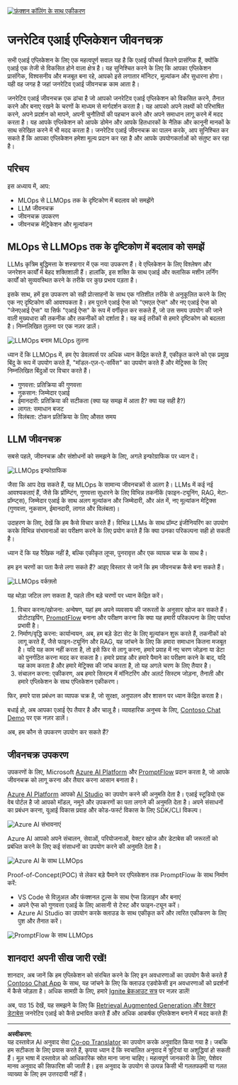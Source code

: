 <!--
CO_OP_TRANSLATOR_METADATA:
{
  "original_hash": "b9d32511b27373a1b21b5789d4fda057",
  "translation_date": "2025-10-18T00:16:40+00:00",
  "source_file": "14-the-generative-ai-application-lifecycle/README.md",
  "language_code": "hi"
}
-->
[![फ़ंक्शन कॉलिंग के साथ एकीकरण](../../../translated_images/14-lesson-banner.066d74a31727ac121eeac06376a068a397d8e335281e63ce94130d11f516e46b.hi.png)](https://youtu.be/ewtQY_RJrzs?si=dyJ2bjiljH7UUHCh)

# जनरेटिव एआई एप्लिकेशन जीवनचक्र

सभी एआई एप्लिकेशन के लिए एक महत्वपूर्ण सवाल यह है कि एआई फीचर्स कितने प्रासंगिक हैं, क्योंकि एआई एक तेजी से विकसित होने वाला क्षेत्र है। यह सुनिश्चित करने के लिए कि आपका एप्लिकेशन प्रासंगिक, विश्वसनीय और मजबूत बना रहे, आपको इसे लगातार मॉनिटर, मूल्यांकन और सुधारना होगा। यही वह जगह है जहां जनरेटिव एआई जीवनचक्र काम आता है।

जनरेटिव एआई जीवनचक्र एक ढांचा है जो आपको जनरेटिव एआई एप्लिकेशन को विकसित करने, तैनात करने और बनाए रखने के चरणों के माध्यम से मार्गदर्शन करता है। यह आपको अपने लक्ष्यों को परिभाषित करने, अपने प्रदर्शन को मापने, अपनी चुनौतियों की पहचान करने और अपने समाधान लागू करने में मदद करता है। यह आपके एप्लिकेशन को आपके डोमेन और आपके हितधारकों के नैतिक और कानूनी मानकों के साथ संरेखित करने में भी मदद करता है। जनरेटिव एआई जीवनचक्र का पालन करके, आप सुनिश्चित कर सकते हैं कि आपका एप्लिकेशन हमेशा मूल्य प्रदान कर रहा है और आपके उपयोगकर्ताओं को संतुष्ट कर रहा है।

## परिचय

इस अध्याय में, आप:

- MLOps से LLMOps तक के दृष्टिकोण में बदलाव को समझेंगे
- LLM जीवनचक्र
- जीवनचक्र उपकरण
- जीवनचक्र मेट्रिकेशन और मूल्यांकन

## MLOps से LLMOps तक के दृष्टिकोण में बदलाव को समझें

LLMs कृत्रिम बुद्धिमत्ता के शस्त्रागार में एक नया उपकरण हैं। वे एप्लिकेशन के लिए विश्लेषण और जनरेशन कार्यों में बेहद शक्तिशाली हैं। हालांकि, इस शक्ति के साथ एआई और क्लासिक मशीन लर्निंग कार्यों को सुव्यवस्थित करने के तरीके पर कुछ प्रभाव पड़ता है।

इसके साथ, हमें इस उपकरण को सही प्रोत्साहनों के साथ एक गतिशील तरीके से अनुकूलित करने के लिए एक नए दृष्टिकोण की आवश्यकता है। हम पुराने एआई ऐप्स को "एमएल ऐप्स" और नए एआई ऐप्स को "जेनएआई ऐप्स" या सिर्फ "एआई ऐप्स" के रूप में वर्गीकृत कर सकते हैं, जो उस समय उपयोग की जाने वाली मुख्यधारा की तकनीक और तकनीकों को दर्शाता है। यह कई तरीकों से हमारे दृष्टिकोण को बदलता है। निम्नलिखित तुलना पर एक नज़र डालें।

![LLMOps बनाम MLOps तुलना](../../../translated_images/01-llmops-shift.29bc933cb3bb0080a562e1655c0c719b71a72c3be6252d5c564b7f598987e602.hi.png)

ध्यान दें कि LLMOps में, हम ऐप डेवलपर्स पर अधिक ध्यान केंद्रित करते हैं, एकीकृत करने को एक प्रमुख बिंदु के रूप में उपयोग करते हैं, "मॉडल-एज़-ए-सर्विस" का उपयोग करते हैं और मेट्रिक्स के लिए निम्नलिखित बिंदुओं पर विचार करते हैं।

- गुणवत्ता: प्रतिक्रिया की गुणवत्ता
- नुकसान: जिम्मेदार एआई
- ईमानदारी: प्रतिक्रिया की सटीकता (क्या यह समझ में आता है? क्या यह सही है?)
- लागत: समाधान बजट
- विलंबता: टोकन प्रतिक्रिया के लिए औसत समय

## LLM जीवनचक्र

सबसे पहले, जीवनचक्र और संशोधनों को समझने के लिए, अगले इन्फोग्राफिक पर ध्यान दें।

![LLMOps इन्फोग्राफिक](../../../translated_images/02-llmops.70a942ead05a7645db740f68727d90160cb438ab71f0fb20548bc7fe5cad83ff.hi.png)

जैसा कि आप देख सकते हैं, यह MLOps के सामान्य जीवनचक्रों से अलग है। LLMs में कई नई आवश्यकताएं हैं, जैसे कि प्रॉम्प्टिंग, गुणवत्ता सुधारने के लिए विभिन्न तकनीकें (फाइन-ट्यूनिंग, RAG, मेटा-प्रॉम्प्ट्स), जिम्मेदार एआई के साथ अलग मूल्यांकन और जिम्मेदारी, और अंत में, नए मूल्यांकन मेट्रिक्स (गुणवत्ता, नुकसान, ईमानदारी, लागत और विलंबता)।

उदाहरण के लिए, देखें कि हम कैसे विचार करते हैं। विभिन्न LLMs के साथ प्रॉम्प्ट इंजीनियरिंग का उपयोग करके विभिन्न संभावनाओं का परीक्षण करने के लिए प्रयोग करते हैं कि क्या उनका परिकल्पना सही हो सकती है।

ध्यान दें कि यह रैखिक नहीं है, बल्कि एकीकृत लूप्स, पुनरावृत्त और एक व्यापक चक्र के साथ है।

हम इन चरणों का पता कैसे लगा सकते हैं? आइए विस्तार से जानें कि हम जीवनचक्र कैसे बना सकते हैं।

![LLMOps वर्कफ़्लो](../../../translated_images/03-llm-stage-flows.3a1e1c401235a6cfa886ed6ba04aa52a096a545e1bc44fa54d7d5983a7201892.hi.png)

यह थोड़ा जटिल लग सकता है, पहले तीन बड़े चरणों पर ध्यान केंद्रित करें।

1. विचार करना/खोजना: अन्वेषण, यहां हम अपने व्यवसाय की जरूरतों के अनुसार खोज कर सकते हैं। प्रोटोटाइपिंग, [PromptFlow](https://microsoft.github.io/promptflow/index.html?WT.mc_id=academic-105485-koreyst) बनाना और परीक्षण करना कि क्या यह हमारी परिकल्पना के लिए पर्याप्त प्रभावी है।
1. निर्माण/वृद्धि करना: कार्यान्वयन, अब, हम बड़े डेटा सेट के लिए मूल्यांकन शुरू करते हैं, तकनीकों को लागू करते हैं, जैसे फाइन-ट्यूनिंग और RAG, यह जांचने के लिए कि हमारा समाधान कितना मजबूत है। यदि यह काम नहीं करता है, तो इसे फिर से लागू करना, हमारे प्रवाह में नए चरण जोड़ना या डेटा को पुनर्गठित करना मदद कर सकता है। हमारे प्रवाह और हमारे पैमाने का परीक्षण करने के बाद, यदि यह काम करता है और हमारे मेट्रिक्स की जांच करता है, तो यह अगले चरण के लिए तैयार है।
1. संचालन करना: एकीकरण, अब हमारे सिस्टम में मॉनिटरिंग और अलर्ट सिस्टम जोड़ना, तैनाती और हमारे एप्लिकेशन के साथ एप्लिकेशन एकीकरण।

फिर, हमारे पास प्रबंधन का व्यापक चक्र है, जो सुरक्षा, अनुपालन और शासन पर ध्यान केंद्रित करता है।

बधाई हो, अब आपका एआई ऐप तैयार है और चालू है। व्यावहारिक अनुभव के लिए, [Contoso Chat Demo](https://nitya.github.io/contoso-chat/?WT.mc_id=academic-105485-koreys) पर एक नज़र डालें।

अब, हम कौन से उपकरण उपयोग कर सकते हैं?

## जीवनचक्र उपकरण

उपकरणों के लिए, Microsoft [Azure AI Platform](https://azure.microsoft.com/solutions/ai/?WT.mc_id=academic-105485-koreys) और [PromptFlow](https://microsoft.github.io/promptflow/index.html?WT.mc_id=academic-105485-koreyst) प्रदान करता है, जो आपके जीवनचक्र को लागू करना और तैयार करना आसान बनाता है।

[Azure AI Platform](https://azure.microsoft.com/solutions/ai/?WT.mc_id=academic-105485-koreys) आपको [AI Studio](https://ai.azure.com/?WT.mc_id=academic-105485-koreys) का उपयोग करने की अनुमति देता है। एआई स्टूडियो एक वेब पोर्टल है जो आपको मॉडल, नमूने और उपकरणों का पता लगाने की अनुमति देता है। अपने संसाधनों का प्रबंधन करना, यूआई विकास प्रवाह और कोड-फर्स्ट विकास के लिए SDK/CLI विकल्प।

![Azure AI संभावनाएं](../../../translated_images/04-azure-ai-platform.80203baf03a12fa8b166e194928f057074843d1955177baf0f5b53d50d7b6153.hi.png)

Azure AI आपको अपने संचालन, सेवाओं, परियोजनाओं, वेक्टर खोज और डेटाबेस की जरूरतों को प्रबंधित करने के लिए कई संसाधनों का उपयोग करने की अनुमति देता है।

![Azure AI के साथ LLMOps](../../../translated_images/05-llm-azure-ai-prompt.a5ce85cdbb494bdf95420668e3464aae70d8b22275a744254e941dd5e73ae0d2.hi.png)

Proof-of-Concept(POC) से लेकर बड़े पैमाने पर एप्लिकेशन तक PromptFlow के साथ निर्माण करें:

- VS Code से विज़ुअल और फंक्शनल टूल्स के साथ ऐप्स डिज़ाइन और बनाएं
- अपने ऐप्स को गुणवत्ता एआई के लिए आसानी से टेस्ट और फाइन-ट्यून करें।
- Azure AI Studio का उपयोग करके क्लाउड के साथ एकीकृत करें और त्वरित एकीकरण के लिए पुश और तैनात करें।

![PromptFlow के साथ LLMOps](../../../translated_images/06-llm-promptflow.a183eba07a3a7fdf4aa74db92a318b8cbbf4a608671f6b166216358d3203d8d4.hi.png)

## शानदार! अपनी सीख जारी रखें!

शानदार, अब जानें कि हम एप्लिकेशन को संरचित करने के लिए इन अवधारणाओं का उपयोग कैसे करते हैं [Contoso Chat App](https://nitya.github.io/contoso-chat/?WT.mc_id=academic-105485-koreyst) के साथ, यह जांचने के लिए कि क्लाउड एडवोकेसी इन अवधारणाओं को प्रदर्शनों में कैसे जोड़ता है। अधिक सामग्री के लिए, हमारे [Ignite ब्रेकआउट सत्र](https://www.youtube.com/watch?v=DdOylyrTOWg) पर नज़र डालें!

अब, पाठ 15 देखें, यह समझने के लिए कि [Retrieval Augmented Generation और वेक्टर डेटाबेस](../15-rag-and-vector-databases/README.md?WT.mc_id=academic-105485-koreyst) जनरेटिव एआई को कैसे प्रभावित करते हैं और अधिक आकर्षक एप्लिकेशन बनाने में मदद करते हैं!

---

**अस्वीकरण**:  
यह दस्तावेज़ AI अनुवाद सेवा [Co-op Translator](https://github.com/Azure/co-op-translator) का उपयोग करके अनुवादित किया गया है। जबकि हम सटीकता के लिए प्रयास करते हैं, कृपया ध्यान दें कि स्वचालित अनुवाद में त्रुटियां या अशुद्धियां हो सकती हैं। मूल भाषा में दस्तावेज़ को आधिकारिक स्रोत माना जाना चाहिए। महत्वपूर्ण जानकारी के लिए, पेशेवर मानव अनुवाद की सिफारिश की जाती है। इस अनुवाद के उपयोग से उत्पन्न किसी भी गलतफहमी या गलत व्याख्या के लिए हम उत्तरदायी नहीं हैं।